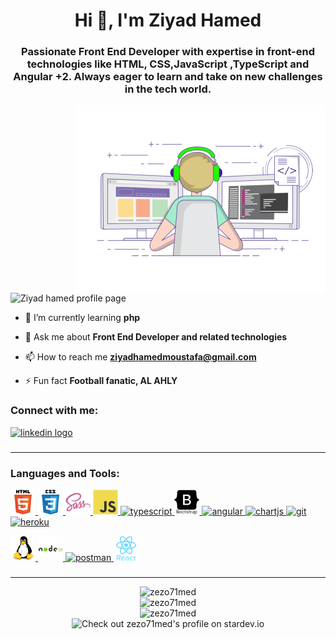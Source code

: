 <h1 align="center">Hi 👋, I'm Ziyad Hamed</h1>
<h3 align="center">Passionate Front End Developer with expertise in front-end technologies like HTML, CSS,JavaScript ,TypeScript and Angular +2.
Always eager to learn and take on new challenges in the tech world.</h3>
<img align="right" alt="Coding" width="400" src="https://raw.githubusercontent.com/devSouvik/devSouvik/master/gif3.gif">
<p align="left"> <img src="https://komarev.com/ghpvc/?username=zezo71med&label=Profile%20views&color=0e75b6&style=flat" alt="Ziyad hamed profile page" /> </p>

- 🌱 I’m currently learning **php**

- 💬 Ask me about **Front End Developer and related technologies**

- 📫 How to reach me **ziyadhamedmoustafa@gmail.com**

- ⚡ Fun fact **Football fanatic, AL AHLY**

<h3 align="left">Connect with me:</h3>
<p align="left">
  <a href="https://www.linkedin.com/in/osamasayed585/" target="_blank">
    <img src="https://raw.githubusercontent.com/maurodesouza/profile-readme-generator/master/src/assets/icons/social/linkedin/default.svg" width="50" height="30" alt="linkedin logo"  />
  </a>
</p>


###


<hr>



<h3 align="left">Languages and Tools:</h3>
<p align="left">
    <a href="https://www.w3.org/html/" target="_blank" rel="noreferrer"> <img src="https://raw.githubusercontent.com/devicons/devicon/master/icons/html5/html5-original-wordmark.svg" alt="html5" width="40" height="40"/> </a> 
    <a href="https://www.w3schools.com/css/" target="_blank" rel="noreferrer"> <img src="https://raw.githubusercontent.com/devicons/devicon/master/icons/css3/css3-original-wordmark.svg" alt="css3" width="40" height="40"/> </a>
    <a href="https://sass-lang.com" target="_blank" rel="noreferrer"> <img src="https://raw.githubusercontent.com/devicons/devicon/master/icons/sass/sass-original.svg" alt="sass" width="40" height="40"/> </a>
    <a href="https://developer.mozilla.org/en-US/docs/Web/JavaScript" target="_blank" rel="noreferrer"> <img src="https://raw.githubusercontent.com/devicons/devicon/master/icons/javascript/javascript-original.svg" alt="javascript" width="40" height="40"/> </a>
  <a href="https://www.typescriptlang.org" target="_blank" rel="noreferrer"> <img src="https://www.vectorlogo.zone/logos/typescriptlang/typescriptlang-icon.svg" alt="typescript" width="40" height="40"/> </a>
  <a href="https://getbootstrap.com" target="_blank" rel="noreferrer"> <img src="https://raw.githubusercontent.com/devicons/devicon/master/icons/bootstrap/bootstrap-plain-wordmark.svg" alt="bootstrap" width="40" height="40"/> </a>
    <a href="https://angular.io" target="_blank" rel="noreferrer"> <img src="https://www.vectorlogo.zone/logos/angular/angular-icon.svg" alt="angular" width="40" height="40"/> </a>
  <a href="https://www.chartjs.org" target="_blank" rel="noreferrer"> <img src="https://www.chartjs.org/media/logo-title.svg" alt="chartjs" width="40" height="40"/> </a>
  <a href="https://git-scm.com/" target="_blank" rel="noreferrer"> <img src="https://www.vectorlogo.zone/logos/git-scm/git-scm-icon.svg" alt="git" width="40" height="40"/> </a>
  <a href="https://heroku.com" target="_blank" rel="noreferrer"> <img src="https://www.vectorlogo.zone/logos/heroku/heroku-icon.svg" alt="heroku" width="40" height="40"/> </a>

  <a href="https://www.linux.org/" target="_blank" rel="noreferrer"> <img src="https://raw.githubusercontent.com/devicons/devicon/master/icons/linux/linux-original.svg" alt="linux" width="40" height="40"/> </a>
  <a href="https://nodejs.org" target="_blank" rel="noreferrer"> <img src="https://raw.githubusercontent.com/devicons/devicon/master/icons/nodejs/nodejs-original-wordmark.svg" alt="nodejs" width="40" height="40"/> </a>
  <a href="https://postman.com" target="_blank" rel="noreferrer"> <img src="https://www.vectorlogo.zone/logos/getpostman/getpostman-icon.svg" alt="postman" width="40" height="40"/> </a>
  <a href="https://reactjs.org/" target="_blank" rel="noreferrer"> <img src="https://raw.githubusercontent.com/devicons/devicon/master/icons/react/react-original-wordmark.svg" alt="react" width="40" height="40"/> </a>

</p>



###


<hr>




<div align="center">
  <img src="https://github-readme-stats.vercel.app/api/top-langs?username=zezo71med&show_icons=true&locale=en&layout=compact&theme=tokyonight" alt="zezo71med" />
</div>

<div align="center">
  <img src="https://github-readme-stats.vercel.app/api?username=zezo71med&show_icons=true&locale=en&theme=tokyonight" alt="zezo71med" />
</div>

<div align="center"><img src="https://github-readme-streak-stats.herokuapp.com/?user=zezo71med&theme=tokyonight" alt="zezo71med" /></div>

<div 
  align="center"
  href="https://stardev.io/developers/zezo71med">
<img alt="Check out zezo71med&apos;s profile on stardev.io" src="https://stardev.io/developers/zezo71med/badge/languages/country.svg" />
</div>
